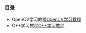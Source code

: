 ### 目录
- OpenCV学习教程[OpenCV学习教程](source/books/OpenCV/opencv.md)
- C++学习教程[C++学习教程](source/books/C++/C++.md)